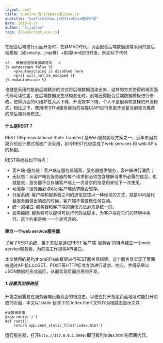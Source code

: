 ```yaml
---
layout: post
title: VueFire-当Firebase遇上Vue.js
subtitle: "VueFire为Vue.js和Firebase搭好桥梁"
date: 2016-8-27
author: "lijiahao"
tags: [JavaScript,vue.js]
---
```

在配合后端进行页面开发时，在非MVC时代，页面配合后端数据通常采用的是后端模板（如smarty、jinja等）+前端html进行开发，例如以下代码

	<!-- 模板语言服务器端渲染 -->
	{% autoescape false %}
	    <p>autoescaping is disabled here
	    <p>{{ will_not_be_escaped }}
	{% endautoescape %}

也就是采用的是前后端耦合的方式将后端数据渲染出来，这样的方式使得前端页面代码可读性差，在后端数据发生结构变化时，前端还得配合后端数据模板进行修改。使得页面的可维护性大大下降、开发效率下降，个人不是很喜欢这样的开发模式，相比之下，使用RESTful服务器为前端提供API进行页面开发是当前较为推荐的前后端分离模式。

<h4>什么是REST？</h4>
REST (REpresentational State Transfer) 是Web服务实现方案之一，近年来因其简介的设计模式而被广泛采用，如今REST已经变成了web services 和 web APIs 的标配。

REST系统有如下特点：

- 客户端-服务器：客户端与服务器隔离，服务器提供服务，客户端进行消费；
- 无状态：从客户端到服务器的每个请求都必须包含理解请求所必需的信息。也就是说，服务器不会存储客户端上一次请求的信息用来给下一次使用。
- 可缓存：服务器必须明示客户端请求能否缓存。
- 分层系统: 客户端和服务器之间的通信应该以一种标准的方式，就是中间层代替服务器做出响应的时候，客户端不需要做任何变动。
- 统一的接口: 服务器和客户端的通信方法必须是统一的。
- 按需编码: 服务器可以提供可执行代码或脚本，为客户端在它们的环境中执行。这个约束是唯一一个是可选的。

<h4>建立一个web service服务器</h4>
了解了REST系统，接下来就是通过REST`客户端-服务器`的特点建立一个web service服务器，为前端工作提供API接口。

本文使用的是Python的Flask框架进行REST服务器搭建。这个服务器实现了页面端通过API接口以GET、POST等HTTP标准方法进行请求、响应，并将结果以JSON数据的形式返回，从而实现页面应用的开发。

<h5>1.设置页面根路径</h5>
开发之前需要在服务器端设置页面的根路由，以便在打开指定页面地址时能打开对应的页面，本文以`static`目录下的`index.html`文件作为根路由显示文件：

	#设置根路由
	@app.route('/')
	def root():
		return app.send_static_file('index.html')

运行服务器，打开`http://127.0.0.1:5000/`即可看到index.html的页面内容。

